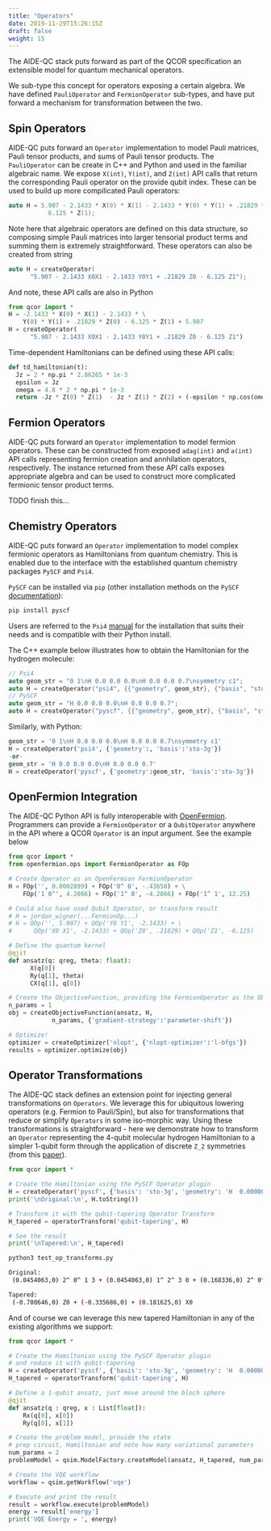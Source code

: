 ```yaml
---
title: "Operators"
date: 2019-11-29T15:26:15Z
draft: false
weight: 15
---
```


The AIDE-QC stack puts forward as part of the QCOR specification an extensible 
model for quantum mechanical operators. 

We sub-type this concept for operators exposing a certain algebra. We have defined `PauliOperator` and `FermionOperator` sub-types, and have put forward a mechanism for transformation between the two. 

## <a id="spin"></a> Spin Operators
AIDE-QC puts forward an `Operator` implementation to model Pauli matrices, Pauli tensor products, and sums of Pauli tensor products. The `PauliOperator` can be create in C++ and Python and used in the familiar algebraic name. We expose `X(int)`, `Y(int)`, and `Z(int)` API calls that return the corresponding Pauli operator on the provide qubit index. These can be used to build up more compilicated Pauli operators:
```cpp
auto H = 5.907 - 2.1433 * X(0) * X(1) - 2.1433 * Y(0) * Y(1) + .21829 * Z(0) -
           6.125 * Z(1);
```
Note here that algebraic operators are defined on this data structure, so composing simple Pauli matrices into larger tensorial product terms and summing them is extremely straightforward. These operators can also be created from string 
```cpp
auto H = createOperator(
      "5.907 - 2.1433 X0X1 - 2.1433 Y0Y1 + .21829 Z0 - 6.125 Z1");
```
And note, these API calls are also in Python
```python
from qcor import *
H = -2.1433 * X(0) * X(1) - 2.1433 * \
    Y(0) * Y(1) + .21829 * Z(0) - 6.125 * Z(1) + 5.907
H = createOperator(
      "5.907 - 2.1433 X0X1 - 2.1433 Y0Y1 + .21829 Z0 - 6.125 Z1")
```
Time-dependent Hamiltonians can be defined using these API calls:
```python
def td_hamiltonian(t):
  Jz = 2 * np.pi * 2.86265 * 1e-3
  epsilon = Jz
  omega = 4.8 * 2 * np.pi * 1e-3
  return -Jz * Z(0) * Z(1)  - Jz * Z(1) * Z(2) + (-epsilon * np.cos(omega * t)) * (X(0) + X(1) + X(2)) 
```

## <a id="fermion"></a> Fermion Operators
AIDE-QC puts forward an `Operator` implementation to model fermion operators. These can be constructed from 
exposed `adag(int)` and `a(int)` API calls representing fermion creation and annhilation operators, respectively. The instance returned from these API calls exposes appropriate algebra and can be used to construct more complicated fermionic tensor product terms. 
 
TODO finish this...

## <a id="chemistry"></a> Chemistry Operators
AIDE-QC puts forward an `Operator` implementation to model complex fermionic operators as Hamiltonians from quantum chemistry. This is enabled due to the interface with the established quantum chemistry packages `PySCF` and `Psi4`.

`PySCF` can be installed via `pip` (other installation methods on the `PySCF` [documentation](http://pyscf.org/pyscf/install.html)):

```sh
pip install pyscf
```

Users are referred to the `Psi4` [manual](http://psicode.org/psi4manual/1.3.2/external.html) for the installation that suits their needs and is compatible with their Python install.

The C++ example below illustrates how to obtain the Hamiltonian for the hydrogen molecule:

```cpp
// Psi4
auto geom_str = "0 1\nH 0.0 0.0 0.0\nH 0.0 0.0 0.7\nsymmetry c1";
auto H = createOperator("psi4", {{"geometry", geom_str}, {"basis", "sto-3g"}});
// PySCF
auto geom_str = "H 0.0 0.0 0.0\nH 0.0 0.0 0.7";
auto H = createOperator("pyscf", {{"geometry", geom_str}, {"basis", "sto-3g"}});
```

Similarly, with Python:

```python
geom_str = '0 1\nH 0.0 0.0 0.0\nH 0.0 0.0 0.7\nsymmetry c1'
H = createOperator('psi4', {'geometry':, 'basis':'sto-3g'})
-or-
geom_str = 'H 0.0 0.0 0.0\nH 0.0 0.0 0.7'
H = createOperator('pyscf', {'geometry':geom_str, 'basis':'sto-3g'})
```

## <a id="openfermion"></a> OpenFermion Integration
The AIDE-QC Python API is fully interoperable with [OpenFermion](https://openfermion.org). Programmers can provide a `FermionOperator` or a `QubitOperator` anywhere in the API where a QCOR `Operator` is an input argument. See the example below

```python
from qcor import *
from openfermion.ops import FermionOperator as FOp

# Create Operator as an OpenFermion FermionOperator
H = FOp('', 0.0002899) + FOp('0^ 0', -.43658) + \
    FOp('1 0^', 4.2866) + FOp('1^ 0', -4.2866) + FOp('1^ 1', 12.25) 

# Could also have used Qubit Operator, or transform result
# H = jordan_wigner(...FermionOp...) 
# H = QOp('', 5.907) + QOp('Y0 Y1', -2.1433) + \
#      QOp('X0 X1', -2.1433) + QOp('Z0', .21829) + QOp('Z1', -6.125) 

# Define the quantum kernel              
@qjit
def ansatz(q: qreg, theta: float):
      X(q[0])
      Ry(q[1], theta)
      CX(q[1], q[0])

# Create the ObjectiveFunction, providing the FermionOperator as the Observable
n_params = 1
obj = createObjectiveFunction(ansatz, H, 
            n_params, {'gradient-strategy':'parameter-shift'})

# Optimize!
optimizer = createOptimizer('nlopt', {'nlopt-optimizer':'l-bfgs'})
results = optimizer.optimize(obj)
```

## <a id="transforms"></a> Operator Transformations
The AIDE-QC stack defines an extension point for injecting general transformations on `Operators`. We leverage this for 
ubiquitous lowering operators (e.g. Fermion to Pauli/Spin), but also for transformations that reduce or 
simplify `Operators` in some iso-morphic way. Using these transformations is straightforward - here we demonstrate 
how to transform an `Operator` representing the 4-qubit molecular hydrogen Hamiltonian to a simpler 1-qubit form 
through the application of discrete `Z_2` symmetries (from this [paper](https://arxiv.org/abs/1701.08213)).

```python
from qcor import *

# Create the Hamiltonian using the PySCF Operator plugin
H = createOperator('pyscf', {'basis': 'sto-3g', 'geometry': 'H  0.000000   0.0      0.0\nH   0.0        0.0  .7474'})
print('\nOriginal:\n', H.toString())

# Transform it with the qubit-tapering Operator Transform
H_tapered = operatorTransform('qubit-tapering', H)

# See the result
print('\nTapered:\n', H_tapered)
```
```sh
python3 test_op_transforms.py

Original:
 (0.0454063,0) 2^ 0^ 1 3 + (0.0454063,0) 1^ 2^ 3 0 + (0.168336,0) 2^ 0^ 0 2 + (0.1202,0) 1^ 0^ 0 1 + (0.174073,0) 1^ 3^ 3 1 + (-0.174073,-0) 1^ 3^ 1 3 + (-0.0454063,-0) 3^ 0^ 2 1 + (-0.0454063,-0) 2^ 0^ 3 1 + (-0.0454063,-0) 1^ 2^ 0 3 + (-0.168336,-0) 2^ 0^ 2 0 + (-0.1202,-0) 2^ 3^ 2 3 + (-0.0454063,-0) 3^ 1^ 2 0 + (-0.165607,-0) 1^ 2^ 1 2 + (0.165607,0) 0^ 3^ 3 0 + (-0.1202,-0) 0^ 1^ 0 1 + (0.0454063,0) 3^ 1^ 0 2 + (0.165607,0) 1^ 2^ 2 1 + (0.165607,0) 2^ 1^ 1 2 + (0.0454063,0) 1^ 3^ 2 0 + (-0.0454063,-0) 0^ 3^ 1 2 + (-0.1202,-0) 3^ 2^ 3 2 + (-0.0454063,-0) 2^ 1^ 3 0 + (-0.174073,-0) 3^ 1^ 3 1 + (0.1202,0) 2^ 3^ 3 2 + (0.0454063,0) 3^ 0^ 1 2 + (-0.165607,-0) 3^ 0^ 3 0 + (0.165607,0) 3^ 0^ 0 3 + (0.174073,0) 3^ 1^ 1 3 + (0.1202,0) 3^ 2^ 2 3 + (0.0454063,0) 0^ 2^ 3 1 + (0.168336,0) 0^ 2^ 2 0 + (0.1202,0) 0^ 1^ 1 0 + (-0.0454063,-0) 0^ 2^ 1 3 + (-0.165607,-0) 2^ 1^ 2 1 + (-0.165607,-0) 0^ 3^ 0 3 + (-0.1202,-0) 1^ 0^ 1 0 + (-0.168336,-0) 0^ 2^ 0 2 + (0.0454063,0) 2^ 1^ 0 3 + (-0.479678,-0) 3^ 3 + (-1.24885,-0) 0^ 0 + (-0.479678,-0) 1^ 1 + (0.708024,0) + (0.0454063,0) 0^ 3^ 2 1 + (-0.0454063,-0) 1^ 3^ 0 2 + (-1.24885,-0) 2^ 2

Tapered:
 (-0.780646,0) Z0 + (-0.335686,0) + (0.181625,0) X0
```

And of course we can leverage this new tapered Hamiltonian in any of the existing algorithms we support:
```python
from qcor import *

# Create the Hamiltonian using the PySCF Operator plugin
# and reduce it with qubit-tapering
H = createOperator('pyscf', {'basis': 'sto-3g', 'geometry': 'H  0.000000   0.0      0.0\nH   0.0        0.0  .7474'})
H_tapered = operatorTransform('qubit-tapering', H)

# Define a 1-qubit ansatz, just move around the bloch sphere
@qjit
def ansatz(q : qreg, x : List[float]):
    Rx(q[0], x[0])
    Ry(q[0], x[1])

# Create the problem model, provide the state 
# prep circuit, Hamiltonian and note how many variational parameters 
num_params = 2
problemModel = qsim.ModelFactory.createModel(ansatz, H_tapered, num_params)

# Create the VQE workflow
workflow = qsim.getWorkflow('vqe')

# Execute and print the result
result = workflow.execute(problemModel)
energy = result['energy']
print('VQE Energy = ', energy)
```